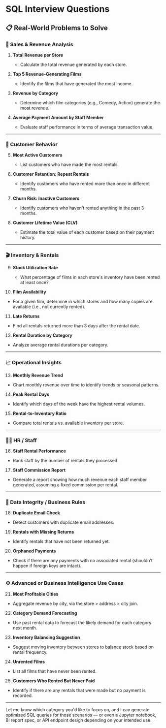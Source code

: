# SQL Interview Questions

## 📋 Real-World Problems to Solve

### 🛒 Sales & Revenue Analysis

1. **Total Revenue per Store**

   * Calculate the total revenue generated by each store.

2. **Top 5 Revenue-Generating Films**

   * Identify the films that have generated the most income.

3. **Revenue by Category**

   * Determine which film categories (e.g., Comedy, Action) generate the most revenue.

4. **Average Payment Amount by Staff Member**

   * Evaluate staff performance in terms of average transaction value.

---

### 👥 Customer Behavior

5. **Most Active Customers**

   * List customers who have made the most rentals.

6. **Customer Retention: Repeat Rentals**

   * Identify customers who have rented more than once in different months.

7. **Churn Risk: Inactive Customers**

   * Identify customers who haven't rented anything in the past 3 months.

8. **Customer Lifetime Value (CLV)**

   * Estimate the total value of each customer based on their payment history.

---

### 🎬 Inventory & Rentals

9. **Stock Utilization Rate**

   * What percentage of films in each store's inventory have been rented at least once?

10. **Film Availability**

* For a given film, determine in which stores and how many copies are available (i.e., not currently rented).

11. **Late Returns**

* Find all rentals returned more than 3 days after the rental date.

12. **Rental Duration by Category**

* Analyze average rental durations per category.

---

### 📈 Operational Insights

13. **Monthly Revenue Trend**

* Chart monthly revenue over time to identify trends or seasonal patterns.

14. **Peak Rental Days**

* Identify which days of the week have the highest rental volumes.

15. **Rental-to-Inventory Ratio**

* Compare total rentals vs. available inventory per store.

---

### 🧑‍💼 HR / Staff

16. **Staff Rental Performance**

* Rank staff by the number of rentals they processed.

17. **Staff Commission Report**

* Generate a report showing how much revenue each staff member generated, assuming a fixed commission per rental.

---

### 📂 Data Integrity / Business Rules

18. **Duplicate Email Check**

* Detect customers with duplicate email addresses.

19. **Rentals with Missing Returns**

* Identify rentals that have not been returned yet.

20. **Orphaned Payments**

* Check if there are any payments with no associated rental (shouldn’t happen if foreign keys are intact).

---

### ⚙️ Advanced or Business Intelligence Use Cases

21. **Most Profitable Cities**

* Aggregate revenue by city, via the store > address > city join.

22. **Category Demand Forecasting**

* Use past rental data to forecast the likely demand for each category next month.

23. **Inventory Balancing Suggestion**

* Suggest moving inventory between stores to balance stock based on rental frequency.

24. **Unrented Films**

* List all films that have never been rented.

25. **Customers Who Rented But Never Paid**

* Identify if there are any rentals that were made but no payment is recorded.

---

Let me know which category you'd like to focus on, and I can generate optimized SQL queries for those scenarios — or even a Jupyter notebook, BI report spec, or API endpoint design depending on your intended use.
